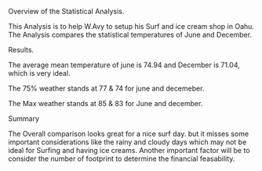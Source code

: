 Overview of the Statistical Analysis.


This Analysis is to help W.Avy to setup his Surf and ice cream shop in Oahu. The Analysis compares the statistical temperatures of June and December.


Results.

The average mean temperature of june is 74.94 and December is 71.04, which is very ideal.

The 75% weather stands at 77 & 74 for june and decemeber.

The Max weather stands at 85 & 83 for June and december.



Summary


The Overall comparison looks great for a nice surf day. but it misses some important considerations like the rainy and cloudy days which may not be ideal for Surfing and having ice creams. Another important factor will be to consider the number of footprint to determine the financial feasability.



